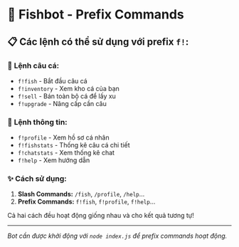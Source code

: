 # 🎣 Fishbot - Prefix Commands

## 📋 Các lệnh có thể sử dụng với prefix `f!`:

### 🎣 **Lệnh câu cá:**
- `f!fish` - Bắt đầu câu cá
- `f!inventory` - Xem kho cá của bạn  
- `f!sell` - Bán toàn bộ cá để lấy xu
- `f!upgrade` - Nâng cấp cần câu

### 👤 **Lệnh thông tin:**
- `f!profile` - Xem hồ sơ cá nhân
- `f!fishstats` - Thống kê câu cá chi tiết
- `f!chatstats` - Xem thống kê chat
- `f!help` - Xem hướng dẫn

### ✨ **Cách sử dụng:**
1. **Slash Commands:** `/fish`, `/profile`, `/help`...
2. **Prefix Commands:** `f!fish`, `f!profile`, `f!help`...

Cả hai cách đều hoạt động giống nhau và cho kết quả tương tự!

---
*Bot cần được khởi động với `node index.js` để prefix commands hoạt động.*

